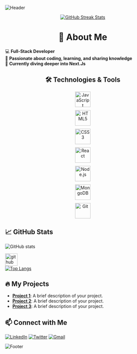 <!-- Header -->
![Header](https://scontent.xx.fbcdn.net/v/t1.15752-9/448807327_1943378422790961_2583258915239421780_n.png?_nc_cat=101&ccb=1-7&_nc_sid=0024fc&_nc_eui2=AeHBlejKiwm7TjEO8MxFYO8S1vq3j-pxIDvW-reP6nEgO2_PnyoOyvyUo6puZwJM_vMUHqHj_4codYXY6diMcNRL&_nc_ohc=O0BiNm5UOxcQ7kNvgGc1LjG&_nc_ad=z-m&_nc_cid=0&_nc_ht=scontent.xx&oh=03_Q7cD1QH2cD363T4E1W_mCG28eNiTzwhBdaAfrI76XrcTk0ReVg&oe=66AB2B68)

<div align="center">
  <a href="https://git.io/streak-stats">
    <img src="https://github-readme-streak-stats.herokuapp.com/?user=umayermdemon&theme=radical" alt="GitHub Streak Stats">
  </a>
</div>

<div >
  <h1 align="center">🚀 About Me</h1>
  <ul style="list-style: none; padding: 0;">
    <li>💻 <strong>Full-Stack Developer</strong></li>
    <li>🌟 <strong>Passionate about coding, learning, and sharing knowledge</strong></li>
    <li>🌱 <strong>Currently diving deeper into Next.Js</strong></li>
  </ul>
</div>

<div align="center">
  <h2>🛠️ Technologies & Tools</h2>
</div>

<div align="center" style="display: grid; grid-template-colums: repeat(2, 1fr); gap: 10px; text-align: center;">
  <div><img src="https://img.shields.io/badge/-000?style=flat&logo=JavaScript&logoColor=F7DF1E" alt="JavaScript" style="width: 50px;"></div>
  <div><img src="https://img.shields.io/badge/-000?style=flat&logo=HTML5&logoColor=E34F26" alt="HTML5" style="width: 50px;"></div>
  <div><img src="https://img.shields.io/badge/-000?style=flat&logo=CSS3&logoColor=1572B6" alt="CSS3" style="width: 50px;"></div>
  <div><img src="https://img.shields.io/badge/-000?style=flat&logo=React&logoColor=61DAFB" alt="React" style="width: 50px;"></div>
  <div><img src="https://img.shields.io/badge/-000?style=flat&logo=Node.js&logoColor=339933" alt="Node.js" style="width: 50px;"></div>
  <div><img src="https://img.shields.io/badge/-000?style=flat&logo=MongoDB&logoColor=47A248" alt="MongoDB" style="width: 50px;"></div>
  <div><img src="https://img.shields.io/badge/-000?style=flat&logo=Git&logoColor=F05032" alt="Git" style="width: 50px;"></div>
</div>

## 📈 GitHub Stats
![GitHub stats](https://github-readme-stats.vercel.app/api?username=umayermdemon&show_icons=true)  

[<img src='https://cdn.jsdelivr.net/npm/simple-icons@3.0.1/icons/github.svg' alt='github' height='40'>](https://github.com/umayermdemon)  
[![Top Langs](https://github-readme-stats.vercel.app/api/top-langs/?username=umayermdemon)](https://github.com/anuraghazra/github-readme-stats)


## 🔥 My Projects
- [**Project 1**](https://github.com/umayermdemon/swift-parcel-client): A brief description of your project.
- [**Project 2**](https://github.com/umayermdemon/artistry-avenue-client): A brief description of your project.
- [**Project 3**](https://github.com/umayermdemon/electro-care-client): A brief description of your project.

## 📫 Connect with Me
[![LinkedIn](https://img.shields.io/badge/LinkedIn-blue?style=flat&logo=linkedin)](https://www.linkedin.com/in/md-emon-miah-3579a621b)
[![Twitter](https://img.shields.io/badge/Twitter-blue?style=flat&logo=twitter)](https://x.com/umayermdemon)
[![Gmail](https://img.shields.io/badge/Gmail-red?style=flat&logo=gmail)](mailto:mamudmdemon@gmail.com)

<!-- Footer -->
![Footer](https://your-image-url.com/footer.png)
